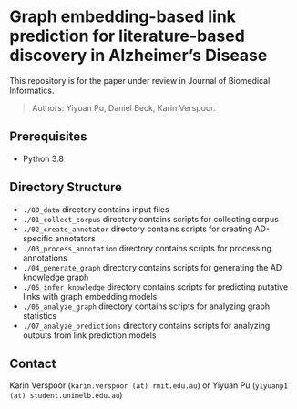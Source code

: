 <!-- # readbiomed-lbd
The repository for the paper <>

## Repo structure
- 01_data
  - tbd 
- 02_code 
  - 0201_process_corpus
  - 0202_create_annotator
  - 0203_process_annotation
  - 0204_generate_graph
  - 0205_graph_embedding_models
  - 0206_analyze_graph_statistics
  - 0207_analyze_predictions -->

# Graph embedding-based link prediction for literature-based discovery in Alzheimer’s Disease

This repository is for the paper under review in Journal of Biomedical Informatics.

> Authors: Yiyuan Pu, Daniel Beck, Karin Verspoor. 

## Prerequisites

- Python 3.8 

## Directory Structure

- `./00_data` directory contains input files
- `./01_collect_corpus` directory contains scripts for collecting corpus
- `./02_create_annotator` directory contains scripts for creating AD-specific annotators
- `./03_process_annotation` directory contains scripts for processing annotations
- `./04_generate_graph` directory contains scripts for generating the AD knowledge graph
- `./05_infer_knowledge` directory contains scripts for predicting putative links with graph embedding models
- `./06_analyze_graph` directory contains scripts for analyzing graph statistics
- `./07_analyze_predictions` directory contains scripts for analyzing outputs from link prediction models

<!-- ## Usage
1. Download the repo from [The Pathogen Annotator](https://github.com/READ-BioMed/readbiomed-pathogen-annotator)
2. Download the owl files from the `./00_data` directory
3. Prepare `sub_rel_obj_pyear_edat_pmid_sent_id_sent.tsv.gz` file and place it into the `./data/SemMedDB` directory
4. Download SemRepped [CORD-19](https://ii.nlm.nih.gov/SemRep_SemMedDB_SKR/COVID-19/index.shtml) dataset and extract files into `./data/cord-19 directory`
5. Prepare SemMedDB and CORD-19 data using the `./preprocessing/run.sh` file
6. Run Python notebooks in the `./filtering` directory
7. Run Python notebooks in the `./models` directory -->

## Contact
Karin Verspoor (`karin.verspoor (at) rmit.edu.au`) or Yiyuan Pu (`yiyuanp1 (at) student.unimelb.edu.au`)

